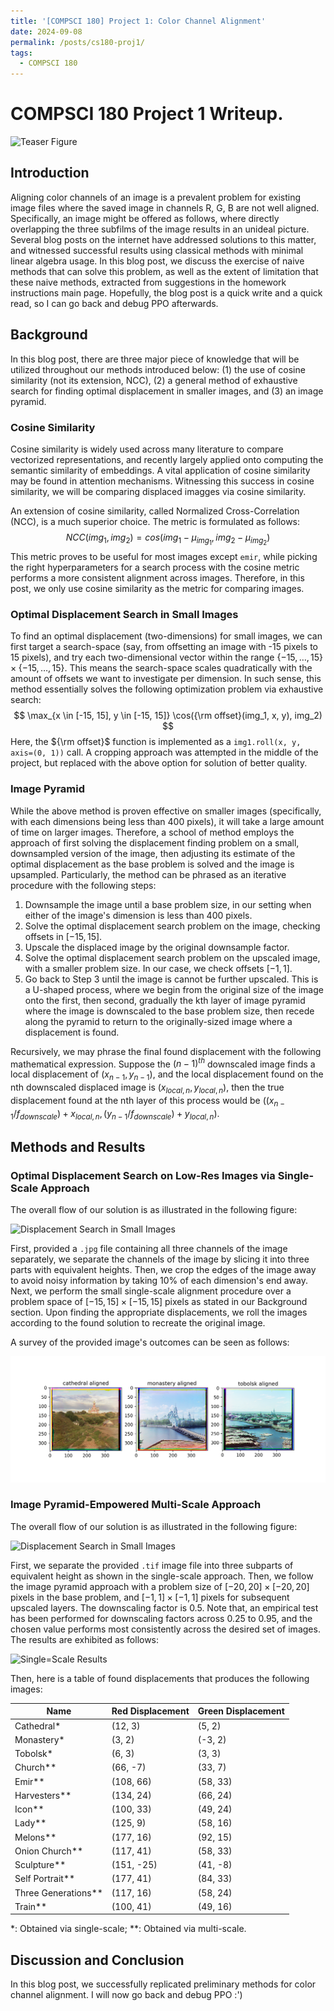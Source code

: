 ```yaml
---
title: '[COMPSCI 180] Project 1: Color Channel Alignment'
date: 2024-09-08
permalink: /posts/cs180-proj1/
tags:
  - COMPSCI 180
---
```


# COMPSCI 180 Project 1 Writeup.
![Teaser Figure](/post_assets/cs180/proj1/large_scale_aligned.png)

## Introduction
Aligning color channels of an image is a prevalent problem for existing image files where the saved image in channels R, G, B are not well aligned. Specifically, an image might be offered as follows, where directly overlapping the three subfilms of the image results in an unideal picture.
Several blog posts on the internet have addressed solutions to this matter, and witnessed successful results using classical methods with minimal linear algebra usage. In this blog post, we discuss the exercise of naive methods that can solve this problem, as well as the extent of limitation that these naive methods, extracted from suggestions in the homework instructions main page. Hopefully, the blog post is a quick write and a quick read, so I can go back and debug PPO afterwards.

## Background
In this blog post, there are three major piece of knowledge that will be utilized throughout our methods introduced below: (1) the use of cosine similarity (not its extension, NCC), (2) a general method of exhaustive search for finding optimal displacement in smaller images, and (3) an image pyramid.

### Cosine Similarity
Cosine similarity is widely used across many literature to compare vectorized representations, and recently largely applied onto computing the semantic similarity of embeddings. A vital application of cosine similarity may be found in attention mechanisms. Witnessing this success in cosine similarity, we will be comparing displaced imagges via cosine similarity.

An extension of cosine similarity, called Normalized Cross-Correlation (NCC), is a much superior choice. The metric is formulated as follows:
$$NCC(img_1, img_2) = cos(img_1 - \mu_{img_1}, img_2 - \mu_{img_2})$$
This metric proves to be useful for most images except `emir`, while picking the right hyperparameters for a search process with the cosine metric performs a more consistent alignment across images. Therefore, in this post, we only use cosine similarity as the metric for comparing images.

### Optimal Displacement Search in Small Images
To find an optimal displacement (two-dimensions) for small images, we can first target a search-space (say, from offsetting an image with -15 pixels to 15 pixels), and try each two-dimensional vector within the range $\{-15, \dots, 15\} \times \{-15, \dots, 15\}$. This means the search-space scales quadratically with the amount of offsets we want to investigate per dimension.
In such sense, this method essentially solves the following optimization problem via exhaustive search:
$$
  \max_{x \in [-15, 15], y \in [-15, 15]} \cos({\rm offset}(img_1, x, y), img_2)
$$
Here, the ${\rm offset}$ function is implemented as a `img1.roll(x, y, axis=(0, 1))` call. A cropping approach was attempted in the middle of the project, but replaced with the above option for solution of better quality.

### Image Pyramid
While the above method is proven effective on smaller images (specifically, with each dimensions being less than 400 pixels), it will take a large amount of time on larger images. Therefore, a school of method employs the approach of first solving the displacement finding problem on a small, downsampled version of the image, then adjusting its estimate of the optimal displacement as the base problem is solved and the image is upsampled. Particularly, the method can be phrased as an iterative procedure with the following steps:
1. Downsample the image until a base problem size, in our setting when either of the image's dimension is less than 400 pixels.
2. Solve the optimal displacement search problem on the image, checking offsets in $[-15, 15]$.
3. Upscale the displaced image by the original downsample factor.
4. Solve the optimal displacement search problem on the upscaled image, with a smaller problem size. In our case, we check offsets $[-1, 1]$.
5. Go back to Step 3 until the image is cannot be further upscaled.
This is a U-shaped process, where we begin from the original size of the image onto the first, then second, gradually the kth layer of image pyramid where the image is downscaled to the base problem size, then recede along the pyramid to return to the originally-sized image where a displacement is found.

Recursively, we may phrase the final found displacement with the following mathematical expression. Suppose the $(n-1)^{th}$ downscaled image finds a local displacement of $(x_{n-1}, y_{n-1})$, and the local displacement found on the nth downscaled displaced image is $(x_{local, n}, y_{local, n})$, then the true displacement found at the nth layer of this process would be $\left((x_{n-1} / f_{downscale}) + x_{local, n}, (y_{n-1} / f_{downscale}) + y_{local, n}\right)$.

## Methods and Results
### Optimal Displacement Search on Low-Res Images via Single-Scale Approach
The overall flow of our solution is as illustrated in the following figure:

![Displacement Search in Small Images](/post_assets/cs180/proj1/Slide1.PNG)

First, provided a `.jpg` file containing all three channels of the image separately, we separate the channels of the image by slicing it into three parts with equivalent heights. Then, we crop the edges of the image away to avoid noisy information by taking $10\%$ of each dimension's end away. Next, we perform the small single-scale alignment procedure over a problem space of $[-15, 15] \times [-15, 15]$ pixels as stated in our Background section. Upon finding the appropriate displacements, we roll the images according to the found solution to recreate the original image.

A survey of the provided image's outcomes can be seen as follows:

![Single=Scale Results](/post_assets/cs180/proj1/small_scale_aligned.png)

### Image Pyramid-Empowered Multi-Scale Approach
The overall flow of our solution is as illustrated in the following figure:

![Displacement Search in Small Images](/post_assets/cs180/proj1/Slide2.PNG)

First, we separate the provided `.tif` image file into three subparts of equivalent height as shown in the single-scale approach. Then, we follow the image pyramid approach with a problem size of $[-20, 20] \times [-20, 20]$ pixels in the base problem, and $[-1, 1] \times [-1, 1]$ pixels for subsequent upscaled layers. The downscaling factor is $0.5$. Note that, an empirical test has been performed for downscaling factors across $0.25$ to $0.95$, and the chosen value performs most consistently across the desired set of images.
The results are exhibited as follows:

![Single=Scale Results](/post_assets/cs180/proj1/large_scale_aligned.png)

Then, here is a table of found displacements that produces the following images:

| Name | Red Displacement | Green Displacement |
| -------- | ------- | ------- |
| Cathedral* | (12, 3) | (5, 2) |
| Monastery* | (3, 2) | (-3, 2) |
| Tobolsk* | (6, 3) | (3, 3) |
| Church\*\* | (66, -7) | (33, 7) |
| Emir\*\* | (108, 66) | (58, 33) |
| Harvesters\*\* | (134, 24) | (66, 24) |
| Icon\*\* | (100, 33) | (49, 24) |
| Lady\*\* | (125, 9) | (58, 16) |
| Melons\*\* | (177, 16) | (92, 15) |
| Onion Church\*\* | (117, 41) | (58, 33) |
| Sculpture\*\* | (151, -25) | (41, -8) |
| Self Portrait\*\* | (177, 41) | (84, 33) |
| Three Generations\*\* | (117, 16) | (58, 24) |
| Train\*\* | (100, 41) | (49, 16) |

*: Obtained via single-scale; **: Obtained via multi-scale.

## Discussion and Conclusion
In this blog post, we successfully replicated preliminary methods for color channel alignment. I will now go back and debug PPO :')

<!-- 
  Overall things to write about:
  1. Introduction
  2. Review of Techniques
  - NCC
  - Exhaustive Search
  - Image pyramid
  3. Methods
  - All pipeline
  4. Results
  - Resulting Images
  - Hyperparameters used
  5. Conclusion and discussion
 -->
